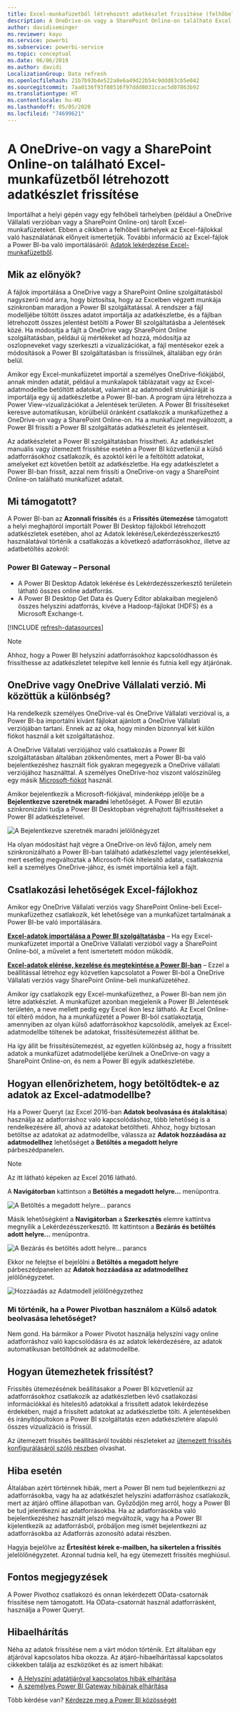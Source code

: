```yaml
---
title: Excel-munkafüzetből létrehozott adatkészlet frissítése (felhőbeli)
description: A OneDrive-on vagy a SharePoint Online-on található Excel-munkafüzetből létrehozott adatkészlet frissítése
author: davidiseminger
ms.reviewer: kayu
ms.service: powerbi
ms.subservice: powerbi-service
ms.topic: conceptual
ms.date: 06/06/2019
ms.author: davidi
LocalizationGroup: Data refresh
ms.openlocfilehash: 21b7b93b4e522a8e6a49d22b54c9ddd83cb5e042
ms.sourcegitcommit: 7aa0136f93f88516f97ddd8031ccac5d07863b92
ms.translationtype: HT
ms.contentlocale: hu-HU
ms.lasthandoff: 05/05/2020
ms.locfileid: "74699621"
---
```

# <a name="refresh-a-dataset-created-from-an-excel-workbook-on-onedrive-or-sharepoint-online"></a>A OneDrive-on vagy a SharePoint Online-on található Excel-munkafüzetből létrehozott adatkészlet frissítése

Importálhat a helyi gépén vagy egy felhőbeli tárhelyben (például a OneDrive Vállalati verzióban vagy a SharePoint Online-on) tárolt Excel-munkafüzeteket. Ebben a cikkben a felhőbeli tárhelyek az Excel-fájlokkal való használatának előnyeit ismertetjük. További információ az Excel-fájlok a Power BI-ba való importálásáról: [Adatok lekérdezése Excel-munkafüzetből](service-excel-workbook-files.md).

## <a name="what-are-the-advantages"></a>Mik az előnyök?

A fájlok importálása a OneDrive vagy a SharePoint Online szolgáltatásból nagyszerű mód arra, hogy biztosítsa, hogy az Excelben végzett munkája szinkronban maradjon a Power BI szolgáltatással. A rendszer a fájl modelljébe töltött összes adatot importálja az adatkészletbe, és a fájlban létrehozott összes jelentést betölti a Power BI szolgáltatásba a Jelentések közé. Ha módosítja a fájlt a OneDrive vagy SharePoint Online szolgáltatásban, például új mértékeket ad hozzá, módosítja az oszlopneveket vagy szerkeszti a vizualizációkat, a fájl mentésekor ezek a módosítások a Power BI szolgáltatásban is frissülnek, általában egy órán belül.

Amikor egy Excel-munkafüzetet importál a személyes OneDrive-fiókjából, annak minden adatát, például a munkalapok táblázatait vagy az Excel-adatmodellbe betöltött adatokat, valamint az adatmodell struktúráját is importálja egy új adatkészletbe a Power BI-ban. A program újra létrehozza a Power View-vizualizációkat a Jelentések területen. A Power BI frissítéseket keresve automatikusan, körülbelül óránként csatlakozik a munkafüzethez a OneDrive-on vagy a SharePoint Online-on. Ha a munkafüzet megváltozott, a Power BI frissíti a Power BI szolgáltatás adatkészleteit és jelentéseit.

Az adatkészletet a Power BI szolgáltatásban frissítheti. Az adatkészlet manuális vagy ütemezett frissítése esetén a Power BI közvetlenül a külső adatforrásokhoz csatlakozik, és azoktól kéri le a feltöltött adatokat, amelyeket ezt követően betölt az adatkészletbe. Ha egy adatkészletet a Power BI-ban frissít, azzal nem frissíti a OneDrive-on vagy a SharePoint Online-on található munkafüzet adatait. 

## <a name="whats-supported"></a>Mi támogatott?

A Power BI-ban az **Azonnali frissítés** és a **Frissítés ütemezése** támogatott a helyi meghajtóról importált Power BI Desktop fájlokból létrehozott adatkészletek esetében, ahol az Adatok lekérése/Lekérdezésszerkesztő használatával történik a csatlakozás a következő adatforrásokhoz, illetve az adatbetöltés azokról:  

### <a name="power-bi-gateway---personal"></a>Power BI Gateway – Personal

* A Power BI Desktop Adatok lekérése és Lekérdezésszerkesztő területein látható összes online adatforrás.
* A Power BI Desktop Get Data és Query Editor ablakaiban megjelenő összes helyszíni adatforrás, kivéve a Hadoop-fájlokat (HDFS) és a Microsoft Exchange-t.

<!-- Refresh Data sources-->
[!INCLUDE [refresh-datasources](./includes/refresh-datasources.md)]

> [!NOTE]
> Ahhoz, hogy a Power BI helyszíni adatforrásokhoz kapcsolódhasson és frissíthesse az adatkészletet telepítve kell lennie és futnia kell egy átjárónak.
>
>

## <a name="onedrive-or-onedrive-for-business-whats-the-difference"></a>OneDrive vagy OneDrive Vállalati verzió. Mi közöttük a különbség?

Ha rendelkezik személyes OneDrive-val és OneDrive Vállalati verzióval is, a Power BI-ba importálni kívánt fájlokat ajánlott a OneDrive Vállalati verziójában tartani. Ennek az az oka, hogy minden bizonnyal két külön fiókot használ a két szolgáltatáshoz.

A OneDrive Vállalati verziójához való csatlakozás a Power BI szolgáltatásban általában zökkenőmentes, mert a Power BI-ba való bejelentkezéshez használt fiók gyakran megegyezik a OneDrive vállalati verziójához használttal. A személyes OneDrive-hoz viszont valószínűleg egy másik [Microsoft-fiókot](https://account.microsoft.com) használ.

Amikor bejelentkezik a Microsoft-fiókjával, mindenképp jelölje be a **Bejelentkezve szeretnék maradni** lehetőséget. A Power BI ezután szinkronizálni tudja a Power BI Desktopban végrehajtott fájlfrissítéseket a Power BI adatkészleteivel.  

![A Bejelentkezve szeretnék maradni jelölőnégyzet](media/refresh-excel-file-onedrive/refresh_signin_keepmesignedin.png)

Ha olyan módosítást hajt végre a OneDrive-on lévő fájlon, amely nem szinkronizálható a Power BI-ban található adatkészlettel vagy jelentésekkel, mert esetleg megváltoztak a Microsoft-fiók hitelesítő adatai, csatlakoznia kell a személyes OneDrive-jához, és ismét importálnia kell a fájlt.

## <a name="options-for-connecting-to-excel-file"></a>Csatlakozási lehetőségek Excel-fájlokhoz

Amikor egy OneDrive Vállalati verziós vagy SharePoint Online-beli Excel-munkafüzethez csatlakozik, két lehetősége van a munkafüzet tartalmának a Power BI-be való importálására.

[**Excel-adatok importálása a Power BI szolgáltatásba**](service-excel-workbook-files.md#import-or-connect-to-an-excel-workbook-from-power-bi) – Ha egy Excel-munkafüzetet importál a OneDrive Vállalati verzióból vagy a SharePoint Online-ból, a művelet a fent ismertetett módon működik.

[**Excel-adatok elérése, kezelése és megtekintése a Power BI-ban**](service-excel-workbook-files.md#one-excel-workbook--two-ways-to-use-it) – Ezzel a beállítással létrehoz egy közvetlen kapcsolatot a Power BI-ból a OneDrive Vállalati verziós vagy SharePoint Online-beli munkafüzetéhez.

Amikor így csatlakozik egy Excel-munkafüzethez, a Power BI-ban nem jön létre adatkészlet. A munkafüzet azonban megjelenik a Power BI Jelentések területén, a neve mellett pedig egy Excel ikon lesz látható. Az Excel Online-tól eltérő módon, ha a munkafüzetét a Power BI-ból csatlakoztatja, amennyiben az olyan külső adatforrásokhoz kapcsolódik, amelyek az Excel-adatmodellbe töltenek be adatokat, frissítésütemezést állíthat be.

Ha így állít be frissítésütemezést, az egyetlen különbség az, hogy a frissített adatok a munkafüzet adatmodelljébe kerülnek a OneDrive-on vagy a SharePoint Online-on, és nem a Power BI egyik adatkészletébe.

## <a name="how-do-i-make-sure-data-is-loaded-to-the-excel-data-model"></a>Hogyan ellenőrizhetem, hogy betöltődtek-e az adatok az Excel-adatmodellbe?

Ha a Power Queryt (az Excel 2016-ban **Adatok beolvasása és átalakítása**) használja az adatforráshoz való kapcsolódáshoz, több lehetőség is a rendelkezésére áll, ahová az adatokat betöltheti. Ahhoz, hogy biztosan betöltse az adatokat az adatmodellbe, válassza az **Adatok hozzáadása az adatmodellhez** lehetőséget a **Betöltés a megadott helyre** párbeszédpanelen.

> [!NOTE]
> Az itt látható képeken az Excel 2016 látható.
>
>

A **Navigátorban** kattintson a **Betöltés a megadott helyre...** menüpontra.  

![A Betöltés a megadott helyre... parancs](media/refresh-excel-file-onedrive/refresh_loadtodm_1.png)

Másik lehetőségként a **Navigátorban** a **Szerkesztés** elemre kattintva megnyílik a Lekérdezésszerkesztő. Itt kattintson a **Bezárás és betöltés adott helyre...** menüpontra.  

![A Bezárás és betöltés adott helyre... parancs](media/refresh-excel-file-onedrive/refresh_loadtodm_2.png)

Ekkor ne felejtse el bejelölni a **Betöltés a megadott helyre** párbeszédpanelen az **Adatok hozzáadása az adatmodellhez** jelölőnégyzetet.  

![Hozzáadás az Adatmodell jelölőnégyzethez](media/refresh-excel-file-onedrive/refresh_loadtodm_3.png)

### <a name="what-if-i-use-get-external-data-in-power-pivot"></a>Mi történik, ha a Power Pivotban használom a Külső adatok beolvasása lehetőséget?

Nem gond. Ha bármikor a Power Pivotot használja helyszíni vagy online adatforráshoz való kapcsolódásra és az adatok lekérdezésére, az adatok automatikusan betöltődnek az adatmodellbe.

## <a name="how-do-i-schedule-refresh"></a>Hogyan ütemezhetek frissítést?

Frissítés ütemezésének beállításakor a Power BI közvetlenül az adatforrásokhoz csatlakozik az adatkészletben lévő csatlakozási információkkal és hitelesítő adatokkal a frissített adatok lekérdezése érdekében, majd a frissített adatokat az adatkészletbe tölti. A jelentésekben és irányítópultokon a Power BI szolgáltatás ezen adatkészletére alapuló összes vizualizáció is frissül.

Az ütemezett frissítés beállításáról további részleteket az [ütemezett frissítés konfigurálásáról szóló részben](refresh-scheduled-refresh.md) olvashat.

## <a name="when-things-go-wrong"></a>Hiba esetén

Általában azért történnek hibák, mert a Power BI nem tud bejelentkezni az adatforrásokba, vagy ha az adatkészlet helyszíni adatforráshoz csatlakozik, mert az átjáró offline állapotban van. Győződjön meg arról, hogy a Power BI be tud jelentkezni az adatforrásokba. Ha az adatforrásokba való bejelentkezéshez használt jelszó megváltozik, vagy ha a Power BI kijelentkezik az adatforrásból, próbáljon meg ismét bejelentkezni az adatforrásokba az Adatforrás azonosító adatai részben.

Hagyja bejelölve az **Értesítést kérek e-mailben, ha sikertelen a frissítés** jelelölőnégyzetet. Azonnal tudnia kell, ha egy ütemezett frissítés meghiúsul.

## <a name="important-notes"></a>Fontos megjegyzések

A Power Pivothoz csatlakozó és onnan lekérdezett OData-csatornák frissítése nem támogatott. Ha OData-csatornát használ adatforrásként, használja a Power Queryt.

## <a name="troubleshooting"></a>Hibaelhárítás

Néha az adatok frissítése nem a várt módon történik. Ezt általában egy átjáróval kapcsolatos hiba okozza. Az átjáró-hibaelhárítással kapcsolatos cikkekben találja az eszközöket és az ismert hibákat:

- [A Helyszíni adatátjáróval kapcsolatos hibák elhárítása](service-gateway-onprem-tshoot.md)
- [A személyes Power BI Gateway hibáinak elhárítása](service-admin-troubleshooting-power-bi-personal-gateway.md)

Több kérdése van? [Kérdezze meg a Power BI közösségét](https://community.powerbi.com/)

